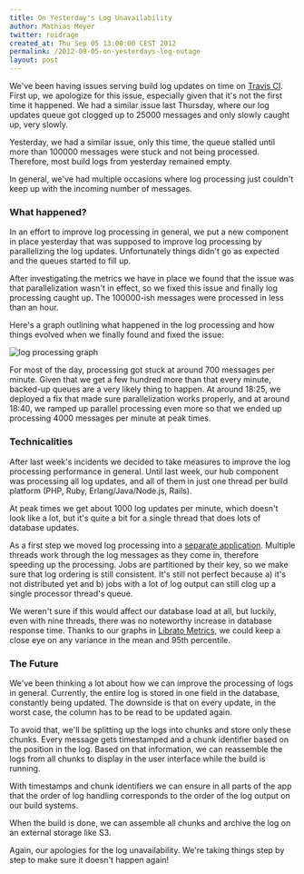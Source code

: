 ```yaml
---
title: On Yesterday's Log Unavailability
author: Mathias Meyer
twitter: roidrage
created_at: Thu Sep 05 13:00:00 CEST 2012
permalink: /2012-09-05-on-yesterdays-log-outage
layout: post
---
```

We've been having issues serving build log updates on time on [Travis
CI](http://travis-ci.org). First up, we apologize for this issue, especially
given that it's not the first time it happened. We had a similar issue last
Thursday, where our log updates queue got clogged up to 25000 messages and only
slowly caught up, very slowly.

Yesterday, we had a similar issue, only this time, the queue stalled until more
than 100000 messages were stuck and not being processed. Therefore, most build
logs from yesterday remained empty.

In general, we've had multiple occasions where log processing just couldn't keep
up with the incoming number of messages.

### What happened?

In an effort to improve log processing in general, we put a new component in
place yesterday that was supposed to improve log processing by parallelizing the
log updates. Unfortunately things didn't go as expected and the queues started
to fill up.

After investigating the metrics we have in place we found that the issue was
that parallelization wasn't in effect, so we fixed this issue and finally log
processing caught up. The 100000-ish messages were processed in less than an
hour.

Here's a graph outlining what happened in the log processing and how things
evolved when we finally found and fixed the issue:

![log processing graph](http://s3itch.paperplanes.de/Metric_%E2%80%93_Librato_Metrics-20120906-130435.png)

For most of the day, processing got stuck at around 700 messages per minute.
Given that we get a few hundred more than that every minute, backed-up queues
are a very likely thing to happen. At around 18:25, we deployed a fix that made
sure parallelization works properly, and at around 18:40, we ramped up
parallel processing even more so that we ended up processing 4000 messages per
minute at peak times.

### Technicalities

After last week's incidents we decided to take measures to improve the log
processing performance in general. Until last week, our hub component was
processing all log updates, and all of them in just one thread per build platform
(PHP, Ruby, Erlang/Java/Node.js, Rails).

At peak times we get about 1000 log updates per minute, which doesn't look like
a lot, but it's quite a bit for a single thread that does lots of database
updates.

As a first step we moved log processing into a [separate
application](https://github.com/travis-ci/travis-logs). Multiple threads work
through the log messages as they come in, therefore speeding up the processing.
Jobs are partitioned by their key, so we make sure that log ordering is still
consistent. It's still not perfect because a) it's not distributed yet and b)
jobs with a lot of log output can still clog up a single processor thread's
queue.

We weren't sure if this would affect our database load at all, but luckily, even
with nine threads, there was no noteworthy increase in database response time.
Thanks to our graphs in [Librato Metrics](http://metrics.librato.com), we could
keep a close eye on any variance in the mean and 95th percentile.

### The Future

We've been thinking a lot about how we can improve the processing of logs in
general. Currently, the entire log is stored in one field in the database,
constantly being updated. The downside is that on every update, in the worst 
case, the column has to be read to be updated again.

To avoid that, we'll be splitting up the logs into chunks and store only these
chunks. Every message gets timestamped and a chunk identifier based on the
position in the log. Based on that information, we can reassemble the logs
from all chunks to display in the user interface while the build is running.

With timestamps and chunk identifiers we can ensure in all parts of the app that
the order of log handling corresponds to the order of the log output on our
build systems.

When the build is done, we can assemble all chunks and archive the log on an
external storage like S3.

Again, our apologies for the log unavailability. We're taking things step by
step to make sure it doesn't happen again!
